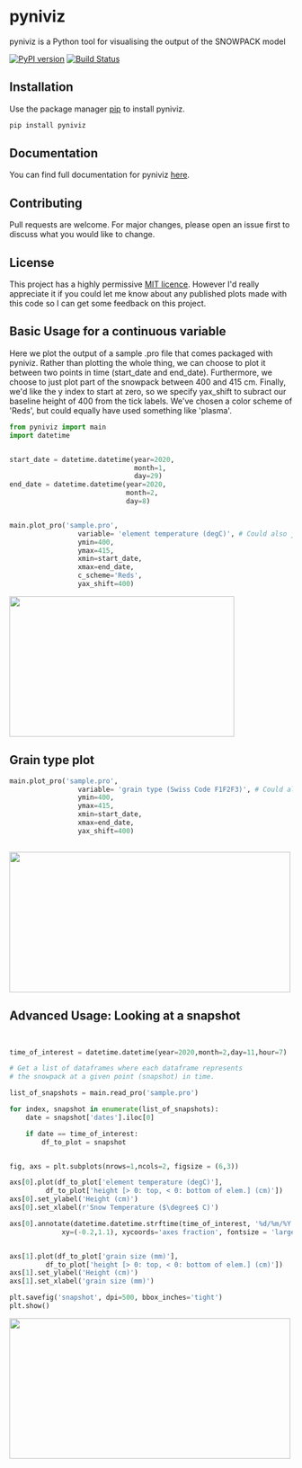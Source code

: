 # pyniviz

pyniviz is a Python tool for visualising the output of the SNOWPACK model 

[![PyPI version](https://badge.fury.io/py/pyniviz.svg)](https://badge.fury.io/py/pyniviz)   [![Build Status](https://travis-ci.org/robbiemallett/pyniviz.svg?branch=master)](https://travis-ci.org/robbiemallett/pyniviz)

## Installation

Use the package manager [pip](https://pip.pypa.io/en/stable/) to install pyniviz.

```bash
pip install pyniviz
```
## Documentation

You can find full documentation for pyniviz [here](https://pyniviz.readthedocs.io/en/latest/).

## Contributing
Pull requests are welcome. For major changes, please open an issue first to discuss what you would like to change.

## License
This project has a highly permissive [MIT licence](https://github.com/robbiemallett/pyniviz/blob/master/LICENCE.txt). However I'd really appreciate it if you could let me know about any published plots made with this code so I can get some feedback on this project.

## Basic Usage for a continuous variable

Here we plot the output of a sample .pro file that comes packaged with pyniviz. Rather than plotting the whole thing, we can choose to plot it between two points in time (start_date and end_date). Furthermore, we choose to just plot part of the snowpack between 400 and 415 cm. Finally, we'd like the y index to start at zero, so we specify yax_shift to subract our baseline height of 400 from the tick labels. We've chosen a color scheme of 'Reds', but could equally have used something like 'plasma'.

```python
from pyniviz import main
import datetime


start_date = datetime.datetime(year=2020,
                               month=1,
                               day=29)
end_date = datetime.datetime(year=2020,
                             month=2,
                             day=8)


main.plot_pro('sample.pro',
                 variable= 'element temperature (degC)', # Could also just be 'temperature'
                 ymin=400,
                 ymax=415,
                 xmin=start_date,
                 xmax=end_date,
                 c_scheme='Reds',
                 yax_shift=400)
```
<img src="https://github.com/robbiemallett/pyniviz/blob/master/examples/temp_fig.png" width="400" height="250">

## Grain type plot

```python
main.plot_pro('sample.pro',
                 variable= 'grain type (Swiss Code F1F2F3)', # Could also just be 'grain type'
                 ymin=400,
                 ymax=415,
                 xmin=start_date,
                 xmax=end_date,
                 yax_shift=400)
                 
```
<img src="https://github.com/robbiemallett/pyniviz/blob/master/examples/gt_fig.png" width="500" height="250">

## Advanced Usage: Looking at a snapshot

```python


time_of_interest = datetime.datetime(year=2020,month=2,day=11,hour=7)

# Get a list of dataframes where each dataframe represents
# the snowpack at a given point (snapshot) in time.

list_of_snapshots = main.read_pro('sample.pro')

for index, snapshot in enumerate(list_of_snapshots):
    date = snapshot['dates'].iloc[0]

    if date == time_of_interest:
        df_to_plot = snapshot


fig, axs = plt.subplots(nrows=1,ncols=2, figsize = (6,3))

axs[0].plot(df_to_plot['element temperature (degC)'],
         df_to_plot['height [> 0: top, < 0: bottom of elem.] (cm)'])
axs[0].set_ylabel('Height (cm)')
axs[0].set_xlabel(r'Snow Temperature ($\degree$ C)')

axs[0].annotate(datetime.datetime.strftime(time_of_interest, '%d/%m/%Y %H:%M'),
             xy=(-0.2,1.1), xycoords='axes fraction', fontsize = 'large')


axs[1].plot(df_to_plot['grain size (mm)'],
         df_to_plot['height [> 0: top, < 0: bottom of elem.] (cm)'])
axs[1].set_ylabel('Height (cm)')
axs[1].set_xlabel('grain size (mm)')

plt.savefig('snapshot', dpi=500, bbox_inches='tight')
plt.show()

```
<img src="https://github.com/robbiemallett/pyniviz/blob/master/examples/snapshot.png" width="500" height="250">

